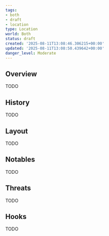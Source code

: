 ```yaml
---
tags:
- both
- draft
- location
type: Location
world: Both
status: draft
created: '2025-08-11T13:08:46.306215+00:00'
updated: '2025-08-11T13:08:50.439642+00:00'
danger_level: Moderate
---
```



## Overview

TODO
## History

TODO
## Layout

TODO
## Notables

TODO
## Threats

TODO
## Hooks

TODO
